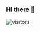 ### Hi there 👋

![visitors](https://visitor-badge.laobi.icu/badge?page_id=jeancfonseca.jeancfonseca)

